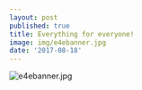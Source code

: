 ```yaml
---
layout: post
published: true
title: Everything for everyone!
image: img/e4ebanner.jpg
date: '2017-08-18'
---
```

![e4ebanner.jpg]({{site.baseurl}}/img/e4ebanner.jpg)

